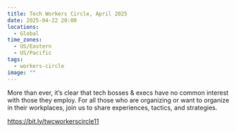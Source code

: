 ```yaml
---
title: Tech Workers Circle, April 2025
date: 2025-04-22 20:00
locations:
  - Global
time_zones:
  - US/Eastern
  - US/Pacific
tags:
  - workers-circle
image: ""
---
```

More than ever, it’s clear that tech bosses & execs have no common interest with those they employ. For all those who are organizing or want to organize in their workplaces, join us to share experiences, tactics, and strategies.

<https://bit.ly/twcworkerscircle11>
